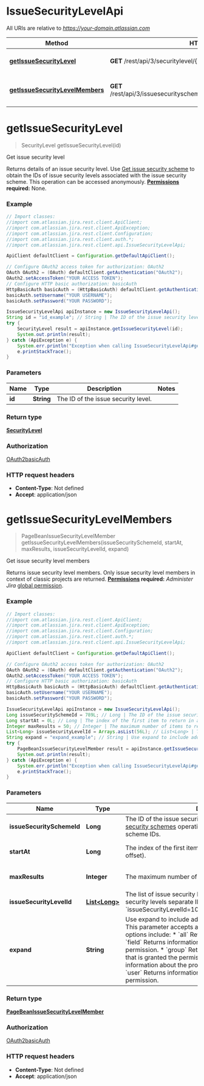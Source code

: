 # IssueSecurityLevelApi

All URIs are relative to *https://your-domain.atlassian.com*

Method | HTTP request | Description
------------- | ------------- | -------------
[**getIssueSecurityLevel**](IssueSecurityLevelApi.md#getIssueSecurityLevel) | **GET** /rest/api/3/securitylevel/{id} | Get issue security level
[**getIssueSecurityLevelMembers**](IssueSecurityLevelApi.md#getIssueSecurityLevelMembers) | **GET** /rest/api/3/issuesecurityschemes/{issueSecuritySchemeId}/members | Get issue security level members

<a name="getIssueSecurityLevel"></a>
# **getIssueSecurityLevel**
> SecurityLevel getIssueSecurityLevel(id)

Get issue security level

Returns details of an issue security level.  Use [Get issue security scheme](#api-rest-api-3-issuesecurityschemes-id-get) to obtain the IDs of issue security levels associated with the issue security scheme.  This operation can be accessed anonymously.  **[Permissions](#permissions) required:** None.

### Example
```java
// Import classes:
//import com.atlassian.jira.rest.client.ApiClient;
//import com.atlassian.jira.rest.client.ApiException;
//import com.atlassian.jira.rest.client.Configuration;
//import com.atlassian.jira.rest.client.auth.*;
//import com.atlassian.jira.rest.client.api.IssueSecurityLevelApi;

ApiClient defaultClient = Configuration.getDefaultApiClient();

// Configure OAuth2 access token for authorization: OAuth2
OAuth OAuth2 = (OAuth) defaultClient.getAuthentication("OAuth2");
OAuth2.setAccessToken("YOUR ACCESS TOKEN");
// Configure HTTP basic authorization: basicAuth
HttpBasicAuth basicAuth = (HttpBasicAuth) defaultClient.getAuthentication("basicAuth");
basicAuth.setUsername("YOUR USERNAME");
basicAuth.setPassword("YOUR PASSWORD");

IssueSecurityLevelApi apiInstance = new IssueSecurityLevelApi();
String id = "id_example"; // String | The ID of the issue security level.
try {
    SecurityLevel result = apiInstance.getIssueSecurityLevel(id);
    System.out.println(result);
} catch (ApiException e) {
    System.err.println("Exception when calling IssueSecurityLevelApi#getIssueSecurityLevel");
    e.printStackTrace();
}
```

### Parameters

Name | Type | Description  | Notes
------------- | ------------- | ------------- | -------------
 **id** | **String**| The ID of the issue security level. |

### Return type

[**SecurityLevel**](SecurityLevel.md)

### Authorization

[OAuth2](../README.md#OAuth2)[basicAuth](../README.md#basicAuth)

### HTTP request headers

 - **Content-Type**: Not defined
 - **Accept**: application/json

<a name="getIssueSecurityLevelMembers"></a>
# **getIssueSecurityLevelMembers**
> PageBeanIssueSecurityLevelMember getIssueSecurityLevelMembers(issueSecuritySchemeId, startAt, maxResults, issueSecurityLevelId, expand)

Get issue security level members

Returns issue security level members.  Only issue security level members in context of classic projects are returned.  **[Permissions](#permissions) required:** *Administer Jira* [global permission](https://confluence.atlassian.com/x/x4dKLg).

### Example
```java
// Import classes:
//import com.atlassian.jira.rest.client.ApiClient;
//import com.atlassian.jira.rest.client.ApiException;
//import com.atlassian.jira.rest.client.Configuration;
//import com.atlassian.jira.rest.client.auth.*;
//import com.atlassian.jira.rest.client.api.IssueSecurityLevelApi;

ApiClient defaultClient = Configuration.getDefaultApiClient();

// Configure OAuth2 access token for authorization: OAuth2
OAuth OAuth2 = (OAuth) defaultClient.getAuthentication("OAuth2");
OAuth2.setAccessToken("YOUR ACCESS TOKEN");
// Configure HTTP basic authorization: basicAuth
HttpBasicAuth basicAuth = (HttpBasicAuth) defaultClient.getAuthentication("basicAuth");
basicAuth.setUsername("YOUR USERNAME");
basicAuth.setPassword("YOUR PASSWORD");

IssueSecurityLevelApi apiInstance = new IssueSecurityLevelApi();
Long issueSecuritySchemeId = 789L; // Long | The ID of the issue security scheme. Use the [Get issue security schemes](#api-rest-api-3-issuesecurityschemes-get) operation to get a list of issue security scheme IDs.
Long startAt = 0L; // Long | The index of the first item to return in a page of results (page offset).
Integer maxResults = 50; // Integer | The maximum number of items to return per page.
List<Long> issueSecurityLevelId = Arrays.asList(56L); // List<Long> | The list of issue security level IDs. To include multiple issue security levels separate IDs with ampersand: `issueSecurityLevelId=10000&issueSecurityLevelId=10001`.
String expand = "expand_example"; // String | Use expand to include additional information in the response. This parameter accepts a comma-separated list. Expand options include:   *  `all` Returns all expandable information.  *  `field` Returns information about the custom field granted the permission.  *  `group` Returns information about the group that is granted the permission.  *  `projectRole` Returns information about the project role granted the permission.  *  `user` Returns information about the user who is granted the permission.
try {
    PageBeanIssueSecurityLevelMember result = apiInstance.getIssueSecurityLevelMembers(issueSecuritySchemeId, startAt, maxResults, issueSecurityLevelId, expand);
    System.out.println(result);
} catch (ApiException e) {
    System.err.println("Exception when calling IssueSecurityLevelApi#getIssueSecurityLevelMembers");
    e.printStackTrace();
}
```

### Parameters

Name | Type | Description  | Notes
------------- | ------------- | ------------- | -------------
 **issueSecuritySchemeId** | **Long**| The ID of the issue security scheme. Use the [Get issue security schemes](#api-rest-api-3-issuesecurityschemes-get) operation to get a list of issue security scheme IDs. |
 **startAt** | **Long**| The index of the first item to return in a page of results (page offset). | [optional] [default to 0]
 **maxResults** | **Integer**| The maximum number of items to return per page. | [optional] [default to 50]
 **issueSecurityLevelId** | [**List&lt;Long&gt;**](Long.md)| The list of issue security level IDs. To include multiple issue security levels separate IDs with ampersand: &#x60;issueSecurityLevelId&#x3D;10000&amp;issueSecurityLevelId&#x3D;10001&#x60;. | [optional]
 **expand** | **String**| Use expand to include additional information in the response. This parameter accepts a comma-separated list. Expand options include:   *  &#x60;all&#x60; Returns all expandable information.  *  &#x60;field&#x60; Returns information about the custom field granted the permission.  *  &#x60;group&#x60; Returns information about the group that is granted the permission.  *  &#x60;projectRole&#x60; Returns information about the project role granted the permission.  *  &#x60;user&#x60; Returns information about the user who is granted the permission. | [optional]

### Return type

[**PageBeanIssueSecurityLevelMember**](PageBeanIssueSecurityLevelMember.md)

### Authorization

[OAuth2](../README.md#OAuth2)[basicAuth](../README.md#basicAuth)

### HTTP request headers

 - **Content-Type**: Not defined
 - **Accept**: application/json

